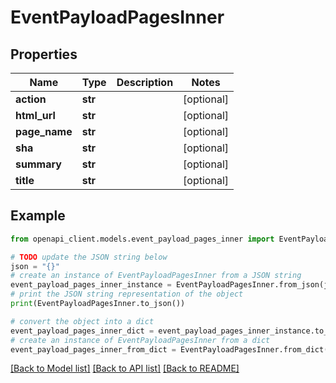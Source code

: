 # EventPayloadPagesInner


## Properties

Name | Type | Description | Notes
------------ | ------------- | ------------- | -------------
**action** | **str** |  | [optional] 
**html_url** | **str** |  | [optional] 
**page_name** | **str** |  | [optional] 
**sha** | **str** |  | [optional] 
**summary** | **str** |  | [optional] 
**title** | **str** |  | [optional] 

## Example

```python
from openapi_client.models.event_payload_pages_inner import EventPayloadPagesInner

# TODO update the JSON string below
json = "{}"
# create an instance of EventPayloadPagesInner from a JSON string
event_payload_pages_inner_instance = EventPayloadPagesInner.from_json(json)
# print the JSON string representation of the object
print(EventPayloadPagesInner.to_json())

# convert the object into a dict
event_payload_pages_inner_dict = event_payload_pages_inner_instance.to_dict()
# create an instance of EventPayloadPagesInner from a dict
event_payload_pages_inner_from_dict = EventPayloadPagesInner.from_dict(event_payload_pages_inner_dict)
```
[[Back to Model list]](../README.md#documentation-for-models) [[Back to API list]](../README.md#documentation-for-api-endpoints) [[Back to README]](../README.md)


